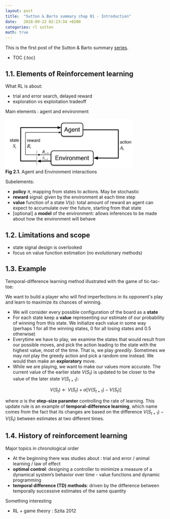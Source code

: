 ```yaml
---
layout: post
title:  "Sutton & Barto summary chap 01 - Introduction"
date:   2018-09-22 02:23:34 +0200
categories: rl sutton
math: true
---
```


This is the first post of the Sutton & Barto summary [series][ref-series].

* TOC
{:toc}

## 1.1. Elements of Reinforcement learning

What RL is about:
- trial and error search, delayed reward
- exploration vs exploitation tradeoff

Main elements : agent and environment

<div class="img-block" style="width: 400px;">
    <img src="/imgs/sutton/rl_basics.png"/>
    <span><strong>Fig 2.1.</strong> Agent and Environment interactions</span>
</div>

Subelements:
- __policy__ $\pi$, mapping from states to actions. May be stochastic
- __reward__ signal: given by the environment at each time step
- __value__ function of a state $V(s)$: total amount of reward an agent can expect to accumulate over the future, starting from that state
- [optional] a __model__ of the environment: allows inferences to be made about how the environment will behave

## 1.2. Limitations and scope

- state signal design is overlooked
- focus on value function estimation (no evolutionary methods)

## 1.3. Example

Temporal-difference learning method illustrated with the game of tic-tac-toe:

We want to build a player who will find imperfections in its opponent's play and learn to maximize its chances of winning.

- We will consider every possible configuration of the board as a __state__
- For each state keep a __value__ representing our estimate of our probability of winning from this state. We initialize each value in some way (perhaps 1 for all the winning states, 0 for all losing states and 0.5 otherwise)
- Everytime we have to play, we examine the states that would result from our possible moves, and pick the action leading to the state with the highest value, most of the time. That is, we play _greedily_. Sometimes we may _not_ play the greedy action and pick a random one instead. We would then make an __exploratory__ move.
- While we are playing, we want to make our values more accurate. The current value of the earlier state $V(S_t)$ is updated to be closer to the value of the later state $V(S_{t+1})$:

$$V(S_t) \gets V(S_t) + \alpha [ V(S_{t+1}) - V(S_t) ]$$

where $\alpha$ is the __step-size paramter__ controlling the rate of learning. This update rule is an example of __temporal-difference learning__, which name comes from the fact that its changes are based on the difference $V(S_{t+1}) - V(S_t)$ between estimates at two different times.

## 1.4. History of reinforcement learning

Major topics in chronological order

- At the beginning there was studies about : trial and error / animal learning / law of effect
- __optimal control__: designing a controller to minimize a measure of a dynamical system’s behavior over time - value functions and dynamic programming
- __temporal difference (TD) methods__: driven by the difference between temporally successive estimates of the same quantity

Something interesting
- RL + game theory : Szita 2012


[ref-series]: /blog/2018/09/21/sutton-index
